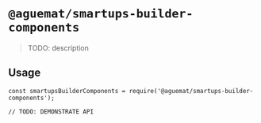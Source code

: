 # `@aguemat/smartups-builder-components`

> TODO: description

## Usage

```
const smartupsBuilderComponents = require('@aguemat/smartups-builder-components');

// TODO: DEMONSTRATE API
```
